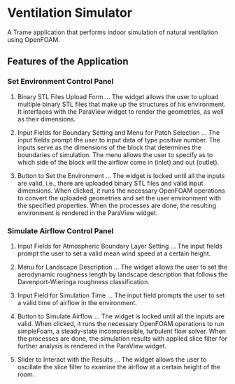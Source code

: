# Ventilation Simulator
A Trame application that performs indoor simulation of natural ventilation using OpenFOAM.

## Features of the Application
### Set Environment Control Panel
1. Binary STL Files Upload Form
... The widget allows the user to upload multiple binary STL files that make up the structures of his environment. It interfaces with the ParaView widget to render the geometries, as well as their dimensions.

2. Input Fields for Boundary Setting and Menu for Patch Selection
... The input fields prompt the user to input data of type positive number. The inputs serve as the dimensions of the block that determines the boundaries of simulation. The menu allows the user to specify as to which side of the block will the airflow come in (inlet) and out (outlet).

3. Button to Set the Environment
... The widget is locked until all the inputs are valid, i.e., there are uploaded binary STL files and valid input dimensions. When clicked, it runs the necessary OpenFOAM operations to convert the uploaded geometries and set the user environment with the specified properties. When the processes are done, the resulting environment is rendered in the ParaView widget.

### Simulate Airflow Control Panel
1. Input Fields for Atmospheric Boundary Layer Setting
... The input fields prompt the user to set a valid mean wind speed at a certain height.
   
2. Menu for Landscape Description
... The widget allows the user to set the aerodynamic roughness length by landscape description that follows the Davenport-Wieringa roughness classification.

3. Input Field for Simulation Time
... The input field prompts the user to set a valid time of airflow in the environment.
   
4. Button to Simulate Airflow
... The widget is locked until all the inputs are valid. When clicked, it runs the necessary OpenFOAM operations to run simpleFoam, a steady-state incompressible, turbulent flow solver. When the processes are done, the simulation results with applied slice filter for further analysis is rendered in the ParaView widget.

5. Slider to Interact with the Results
... The widget allows the user to oscillate the slice filter to examine the airflow at a certain height of the room.
   
